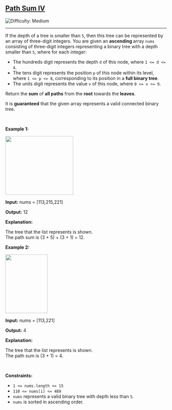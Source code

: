 <h2><a href="https://leetcode.com/problems/path-sum-iv">Path Sum IV</a></h2> <img src='https://img.shields.io/badge/Difficulty-Medium-orange' alt='Difficulty: Medium' /><hr><p>If the depth of a tree is smaller than <code>5</code>, then this tree can be represented by an array of three-digit integers. You are given an <strong>ascending </strong>array <code>nums</code> consisting of three-digit integers representing a binary tree with a depth smaller than <code>5</code>, where for each integer:</p>

<ul>
	<li>The hundreds digit represents the depth <code>d</code> of this node, where <code>1 &lt;= d &lt;= 4</code>.</li>
	<li>The tens digit represents the position <code>p</code> of this node within its level, where <code>1 &lt;= p &lt;= 8</code>, corresponding to its position in a <strong>full binary tree</strong>.</li>
	<li>The units digit represents the value <code>v</code> of this node, where <code>0 &lt;= v &lt;= 9</code>.</li>
</ul>

<p>Return the <strong>sum</strong> of <strong>all paths</strong> from the <strong>root</strong> towards the <strong>leaves</strong>.</p>

<p>It is <strong>guaranteed</strong> that the given array represents a valid connected binary tree.</p>

<p>&nbsp;</p>
<p><strong class="example">Example 1:</strong></p>

<p><img alt="" src="https://assets.leetcode.com/uploads/2021/04/30/pathsum4-1-tree.jpg" style="width: 212px; height: 183px;" /></p>

<div class="example-block">
<p><strong>Input:</strong> <span class="example-io">nums = [113,215,221]</span></p>

<p><strong>Output:</strong> <span class="example-io">12</span></p>

<p><strong>Explanation:</strong></p>

<p>The tree that the list represents is shown.<br />
The path sum is (3 + 5) + (3 + 1) = 12.</p>
</div>

<p><strong class="example">Example 2:</strong></p>

<p><img alt="" src="https://assets.leetcode.com/uploads/2021/04/30/pathsum4-2-tree.jpg" style="width: 132px; height: 183px;" /></p>

<div class="example-block">
<p><strong>Input:</strong> <span class="example-io">nums = [113,221]</span></p>

<p><strong>Output:</strong> <span class="example-io">4</span></p>

<p><strong>Explanation:</strong></p>

<p>The tree that the list represents is shown.&nbsp;<br />
The path sum is (3 + 1) = 4.</p>
</div>

<p>&nbsp;</p>
<p><strong>Constraints:</strong></p>

<ul>
	<li><code>1 &lt;= nums.length &lt;= 15</code></li>
	<li><code>110 &lt;= nums[i] &lt;= 489</code></li>
	<li><code>nums</code> represents a valid binary tree with depth less than <code>5</code>.</li>
	<li><code>nums</code> is sorted in ascending order.</li>
</ul>
